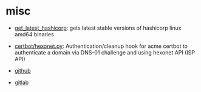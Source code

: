# misc
- [get_latest_hashicorp](https://raw.githubusercontent.com/gfdsa/misc/master/get_latest_hashicorp): gets latest stable versions of hashicorp linux amd64 binaries
- [certbot/hexonet.py](https://raw.githubusercontent.com/gfdsa/misc/master/certbot/hexonet.py): Authentication/cleanup hook for acme certbot to authenticate a domain via DNS-01 challenge and using hexonet API (ISP API) 

- [github](https://github.com/gfdsa/misc)
- [gitlab](https://gitlab.com/tabolskym/misc)
